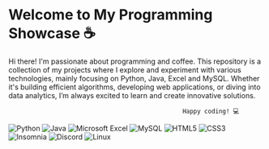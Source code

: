 # Welcome to My Programming Showcase ☕️

Hi there! I'm passionate about programming and coffee. This repository is a collection of my projects where I explore and experiment with various technologies, mainly focusing on Python, Java, Excel and MySQL. Whether it's building efficient algorithms, developing web applications, or diving into data analytics, I’m always excited to learn and create innovative solutions. 

                                                    Happy coding! 💻

![Python](https://img.shields.io/badge/python-3670A0?style=for-the-badge&logo=python&logoColor=ffdd54)
![Java](https://img.shields.io/badge/java-%23ED8B00.svg?style=for-the-badge&logo=openjdk&logoColor=white)
![Microsoft Excel](https://img.shields.io/badge/Microsoft_Excel-217346?style=for-the-badge&logo=microsoft-excel&logoColor=white)
![MySQL](https://img.shields.io/badge/mysql-4479A1.svg?style=for-the-badge&logo=mysql&logoColor=white)
![HTML5](https://img.shields.io/badge/html5-%23E34F26.svg?style=for-the-badge&logo=html5&logoColor=white)
![CSS3](https://img.shields.io/badge/css3-%231572B6.svg?style=for-the-badge&logo=css3&logoColor=white)
![Insomnia](https://img.shields.io/badge/Insomnia-black?style=for-the-badge&logo=insomnia&logoColor=5849BE)
![Discord](https://img.shields.io/badge/Discord-%235865F2.svg?style=for-the-badge&logo=discord&logoColor=white)
![Linux](https://img.shields.io/badge/Linux-FCC624?style=for-the-badge&logo=linux&logoColor=black)


